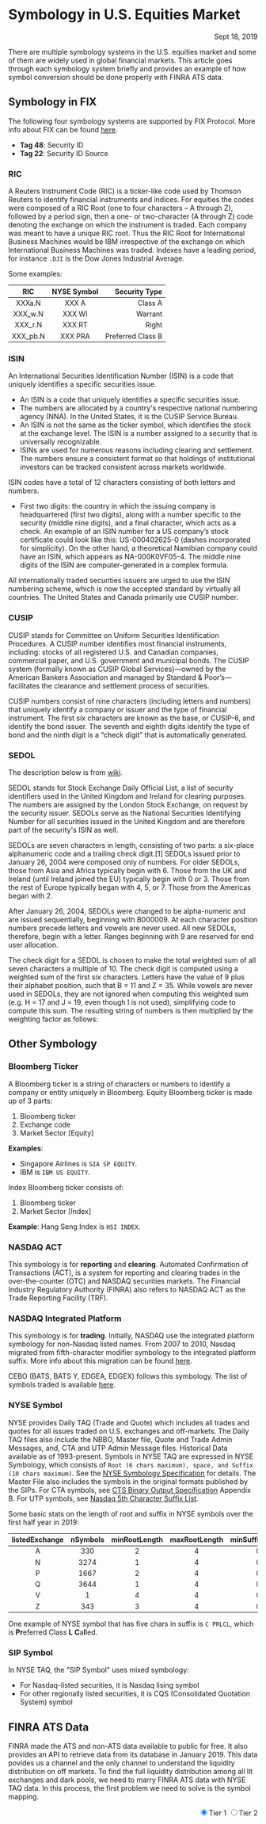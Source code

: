 # Symbology in U.S. Equities Market

<span style="display:block;text-align:right">Sept 18, 2019</span>

There are multiple symbology systems in the U.S. equities market and some of them are widely used in global financial markets. This article goes through each symbology system briefly and provides an example of how symbol conversion should be done properly with FINRA ATS data.

## Symbology in FIX
The following four symbology systems are supported by FIX Protocol. More info about FIX can be found [here](https://fiximate.fixtrading.org/index.html).

- **Tag 48**: Security ID
- **Tag 22**: Security ID Source

### RIC
A Reuters Instrument Code (RIC) is a ticker-like code used by Thomson Reuters to identify financial instruments and indices. For equities the codes were composed of a RIC Root (one to four characters – A through Z), followed by a period sign, then a one- or two-character (A through Z) code denoting the exchange on which the instrument is traded. Each company was meant to have a unique RIC root. Thus the RIC Root for International Business Machines would be IBM irrespective of the exchange on which International Business Machines was traded. Indexes have a leading period, for instance ``.DJI`` is the Dow Jones Industrial Average.

Some examples:

|   RIC    | NYSE Symbol |     Security Type |
|:--------:|:-----------:|------------------:|
|  XXXa.N  |    XXX A    |           Class A |
| XXX_w.N  |   XXX WI    |           Warrant |
| XXX_r.N  |   XXX RT    |             Right |
| XXX_pb.N |   XXX PRA   | Preferred Class B |

### ISIN
An International Securities Identification Number (ISIN) is a code that uniquely identifies a specific securities issue.

- An ISIN is a code that uniquely identifies a specific securities issue.
- The numbers are allocated by a country's respective national numbering agency (NNA). In the United States, it is the CUSIP Service Bureau.
- An ISIN is not the same as the ticker symbol, which identifies the stock at the exchange level. The ISIN is a number assigned to a security that is universally recognizable.
- ISINs are used for numerous reasons including clearing and settlement. The numbers ensure a consistent format so that holdings of institutional investors can be tracked consistent across markets worldwide.

ISIN codes have a total of 12 characters consisting of both letters and numbers.

- First two digits: the country in which the issuing company is headquartered (first two digits), along with a number specific to the security (middle nine digits), and a final character, which acts as a check. An example of an ISIN number for a US company’s stock certificate could look like this: US-000402625-0 (dashes incorporated for simplicity). On the other hand, a theoretical Namibian company could have an ISIN, which appears as NA-000K0VF05-4. The middle nine digits of the ISIN are computer-generated in a complex formula.

All internationally traded securities issuers are urged to use the ISIN numbering scheme, which is now the accepted standard by virtually all countries. The United States and Canada primarily use CUSIP number.


### CUSIP
CUSIP stands for Committee on Uniform Securities Identification Procedures.  A CUSIP number identifies most financial instruments, including: stocks of all registered U.S. and Canadian companies, commercial paper, and U.S. government and municipal bonds.  The CUSIP system (formally known as CUSIP Global Services)—owned by the American Bankers Association and managed by Standard & Poor’s—facilitates the clearance and settlement process of securities.

CUSIP numbers consist of nine characters (including letters and numbers) that uniquely identify a company or issuer and the type of financial instrument. The first six characters are known as the base, or CUSIP-6, and identify the bond issuer. The seventh and eighth digits identify the type of bond and the ninth digit is a “check digit” that is automatically generated.

### SEDOL

The description below is from [wiki](https://en.wikipedia.org/wiki/SEDOL).

SEDOL stands for Stock Exchange Daily Official List, a list of security identifiers used in the United Kingdom and Ireland for clearing purposes. The numbers are assigned by the London Stock Exchange, on request by the security issuer. SEDOLs serve as the National Securities Identifying Number for all securities issued in the United Kingdom and are therefore part of the security's ISIN as well.

SEDOLs are seven characters in length, consisting of two parts: a six-place alphanumeric code and a trailing check digit.[1] SEDOLs issued prior to January 26, 2004 were composed only of numbers. For older SEDOLs, those from Asia and Africa typically begin with 6. Those from the UK and Ireland (until Ireland joined the EU) typically begin with 0 or 3. Those from the rest of Europe typically began with 4, 5, or 7. Those from the Americas began with 2.

After January 26, 2004, SEDOLs were changed to be alpha-numeric and are issued sequentially, beginning with B000009. At each character position numbers precede letters and vowels are never used. All new SEDOLs, therefore, begin with a letter. Ranges beginning with 9 are reserved for end user allocation.

The check digit for a SEDOL is chosen to make the total weighted sum of all seven characters a multiple of 10. The check digit is computed using a weighted sum of the first six characters. Letters have the value of 9 plus their alphabet position, such that B = 11 and Z = 35. While vowels are never used in SEDOLs, they are not ignored when computing this weighted sum (e.g. H = 17 and J = 19, even though I is not used), simplifying code to compute this sum. The resulting string of numbers is then multiplied by the weighting factor as follows:

## Other Symbology

### Bloomberg Ticker
A Bloomberg ticker is a string of characters or numbers to identify a company or entity uniquely in Bloomberg. Equity Bloomberg ticker is made up of 3 parts:

1. Bloomberg ticker
1. Exchange code
1. Market Sector [Equity]

**Examples**:

- Singapore Airlines is ``SIA SP EQUITY``.
- IBM is ``IBM US EQUITY``.

Index Bloomberg ticker consists of:

1. Bloomberg ticker
1. Market Sector [Index]

**Example**: Hang Seng Index is ``HSI INDEX``.

### NASDAQ ACT
This symbology is for **reporting** and **clearing**. Automated Confirmation of Transactions (ACT), is a system for reporting and clearing trades in the over-the-counter (OTC) and NASDAQ securities markets. The Financial Industry Regulatory Authority (FINRA) also refers to NASDAQ ACT as the Trade Reporting Facility (TRF).

### NASDAQ Integrated Platform
This symbology is for **trading**. Initially, NASDAQ use the integrated platform symbology for non-Nasdaq listed names. From 2007 to 2010, Nasdaq migrated from fifth-character modifier symbology to the integrated platform suffix. More info about this migration can be found [here](http://www.nasdaqtrader.com/Trader.aspx?id=StockSymChanges).

CEBO (BATS, BATS Y, EDGEA, EDGEX) follows this symbology. The list of symbols traded is available [here](http://markets.cboe.com/us/equities/market_statistics/symbols_traded/?mkt=bzx).

### NYSE Symbol
NYSE provides Daily TAQ (Trade and Quote) which includes all trades and quotes for all issues traded on U.S. exchanges and off-markets. The Daily TAQ files also include the NBBO, Master file, Quote and Trade Admin Messages, and, CTA and UTP Admin Message files. Historical Data available as of 1993-present. Symbols in NYSE TAQ are expressed in NYSE Symbology, which consists of ``Root (6 chars maximum), space, and Suffix (10 chars maximum)``. See the [NYSE Symbology Specification](https://www.nyse.com/publicdocs/nyse/data/NYSE_Symbology_Spec_v1.0c.pdf) for details. The Master File also includes the symbols in the original formats published by the SIPs. For CTA symbols, see
[CTS Binary Output Specification](https://www.ctaplan.com/publicdocs/ctaplan/notifications/trader-update/CTS_BINARY_OUTPUT_SPECIFICATION.pdf) Appendix B. For UTP symbols, see [Nasdaq 5th Character Suffix List](https://www.nasdaqtrader.com/content/technicalsupport/specifications/dataproducts/nasdaqfifthcharactersuffixlist.pdf).

Some basic stats on the length of root and suffix in NYSE symbols over the first half year in 2019:

| listedExchange | nSymbols | minRootLength | maxRootLength | minSuffixLength | maxSuffixLength |
|:--------------:|:--------:|:-------------:|:-------------:|:---------------:|:---------------:|
|       A        |   330    |       2       |       4       |        0        |        4        |
|       N        |   3274   |       1       |       4       |        0        |        5        |
|       P        |   1667   |       2       |       4       |        0        |        0        |
|       Q        |   3644   |       1       |       4       |        0        |        1        |
|       V        |    1     |       4       |       4       |        0        |        0        |
|       Z        |   343    |       3       |       4       |        0        |        0        |

One example of NYSE symbol that has five chars in suffix is ``C PRLCL``, which is <b>Pr</b>eferred Class <b>L</b> <b>C</b>a<b>l</b>led.

### SIP Symbol
In NYSE TAQ, the "SIP Symbol" uses mixed symbology:

- For Nasdaq-listed securities, it is Nasdaq lising symbol
- For other regionally listed securities, it is CQS (Consolidated Quotation System) symbol

## FINRA ATS Data
FINRA made the ATS and non-ATS data available to public for free. It also provides an API to retrieve data from its database in January 2019. This data povides us a channel and the only channel to understand the liquidity distribution on off markets. To find the full liquidity distribution among all lit exchanges and dark pools, we need to marry FINRA ATS data with NYSE TAQ data. In this process, the first problem we need to solve is the symbol mapping.

<div align="right">
<form name="finraTiers">
  <input type="radio" name="tier" value="t1" checked>Tier 1
  <input type="radio" name="tier" value="t2">Tier 2<br>
</form>
</div>
<div id="finra-ats-chart" style="height:100%; min-height: 600px"></div>

The Appendix A of [FINRA OTC Transparency API Specifications](https://www.finra.org/sites/default/files/OTC-Transparency-Data-File-Download-API-v04.pdf) provides some additional information on what symbology is used for ATS and non-ATS data reported to FINRA. Here is the Appendix A:

>> This section serves as a supplemental resource for security and symbol information provided by FINRA.
>> Reports are published using the NASDAQ assigned listing symbol for UTP securities and the NASDAQ ACT
>> symbol for Other Exchange Listed securities (NMS stocks). Other Exchange Listed security symbols may
>> contain a special character such as “.” or “$” to separate the root symbol from the suffix.

- [Daily list of Nasdaq listed symbols](http://www.nasdaqtrader.com/dynamic/SymDir/nasdaqlisted.txt)
- [Daily list of other listed symbols](http://www.nasdaqtrader.com/dynamic/SymDir/otherlisted.txt)
- [Ticker Symbol Convention](http://www.nasdaqtrader.com/trader.aspx?id=CQSsymbolconvention)

**Mapping between NYSE Symbol and FINRA Symbol**

<span style="display:block;text-align:center">
![Symbol Conversion](./../assets/images/markets/symbol-conversion.jpg)
</span>

## References
1. [NASDAQ ACT](https://en.wikipedia.org/wiki/ACT_(NASDAQ))
1. [CQS Symbol Conversion](https://www.nasdaqtrader.com/trader.aspx?id=CQSsymbolconvention)
1. [Reuters Instrument Code](https://en.wikipedia.org/wiki/Reuters_Instrument_Code)
